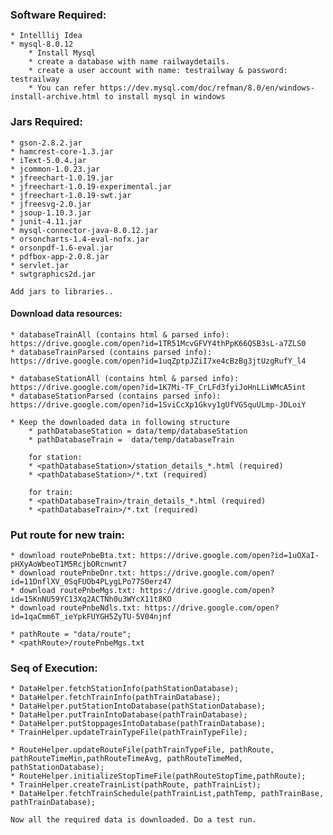 ### Software Required:
    * Intelllij Idea
    * mysql-8.0.12
        * Install Mysql
        * create a database with name railwaydetails.
        * create a user account with name: testrailway & password: testrailway
        * You can refer https://dev.mysql.com/doc/refman/8.0/en/windows-install-archive.html to install mysql in windows

### Jars Required:

    * gson-2.8.2.jar
    * hamcrest-core-1.3.jar
    * iText-5.0.4.jar
    * jcommon-1.0.23.jar
    * jfreechart-1.0.19.jar
    * jfreechart-1.0.19-experimental.jar
    * jfreechart-1.0.19-swt.jar
    * jfreesvg-2.0.jar
    * jsoup-1.10.3.jar
    * junit-4.11.jar
    * mysql-connector-java-8.0.12.jar
    * orsoncharts-1.4-eval-nofx.jar
    * orsonpdf-1.6-eval.jar
    * pdfbox-app-2.0.8.jar
    * servlet.jar
    * swtgraphics2d.jar

    Add jars to libraries..

#### Download data resources:
    * databaseTrainAll (contains html & parsed info): https://drive.google.com/open?id=1TR51McvGFVY4thPpK66QSB3sL-a7ZLS0
    * databaseTrainParsed (contains parsed info): https://drive.google.com/open?id=1uqZptpJZiI7xe4cBzBg3jtUzgRufY_l4

    * databaseStationAll (contains html & parsed info): https://drive.google.com/open?id=1K7Mi-TF_CrLFd3fyiJoHnLLiWMcA5int
    * databaseStationParsed (contains parsed info): https://drive.google.com/open?id=1SviCcXp1Gkvy1gUfVGSquULmp-JDLoiY

    * Keep the downloaded data in following structure
        * pathDatabaseStation = data/temp/databaseStation
        * pathDatabaseTrain =  data/temp/databaseTrain

        for station:
        * <pathDatabaseStation>/station_details_*.html (required)
        * <pathDatabaseStation>/*.txt (required)

        for train:
        * <pathDatabaseTrain>/train_details_*.html (required)
        * <pathDatabaseTrain>/*.txt (required)

### Put route for new train:
    * download routePnbeBta.txt: https://drive.google.com/open?id=1uOXaI-pHXyAoWbeoT1M5RcjbORcnwnt7
    * download routePnbeDnr.txt: https://drive.google.com/open?id=11DnflXV_0SqFUOb4PLygLPo77S0erz47
    * download routePnbeMgs.txt: https://drive.google.com/open?id=15KnNU59YC13Xq2ACTNh0u3WYcX11t8KO
    * download routePnbeNdls.txt: https://drive.google.com/open?id=1qaCmm6T_ieYpkFUYGH5ZyTU-5V04njnf

    * pathRoute = "data/route";
    * <pathRoute>/routePnbeMgs.txt

### Seq of Execution:
    * DataHelper.fetchStationInfo(pathStationDatabase);
    * DataHelper.fetchTrainInfo(pathTrainDatabase);
    * DataHelper.putStationIntoDatabase(pathStationDatabase);
    * DataHelper.putTrainIntoDatabase(pathTrainDatabase);
    * DataHelper.putStoppagesIntoDatabase(pathTrainDatabase);
    * TrainHelper.updateTrainTypeFile(pathTrainTypeFile);

    * RouteHelper.updateRouteFile(pathTrainTypeFile, pathRoute, pathRouteTimeMin,pathRouteTimeAvg, pathRouteTimeMed, pathStationDatabase);
    * RouteHelper.initializeStopTimeFile(pathRouteStopTime,pathRoute);
    * TrainHelper.createTrainList(pathRoute, pathTrainList);
    * DataHelper.fetchTrainSchedule(pathTrainList,pathTemp, pathTrainBase, pathTrainDatabase);

    Now all the required data is downloaded. Do a test run.

